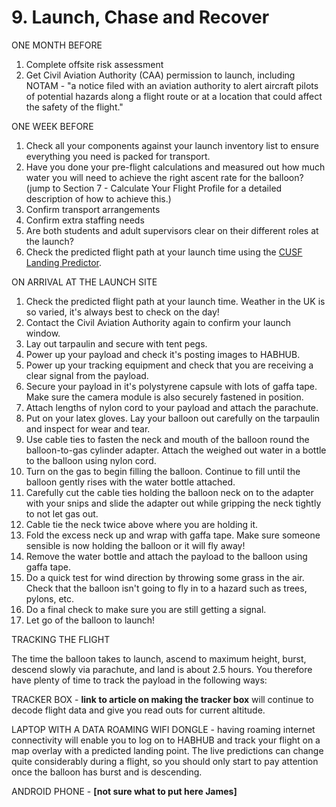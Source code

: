# 9. Launch, Chase and Recover

ONE MONTH BEFORE
1. Complete offsite risk assessment
2. Get Civil Aviation Authority (CAA) permission to launch, including NOTAM - "a notice filed with an aviation authority to alert aircraft pilots of potential hazards along a flight route or at a location that could affect the safety of the flight."

ONE WEEK BEFORE
1. Check all your components against your launch inventory list to ensure everything you need is packed for transport.
2. Have you done your pre-flight calculations and measured out how much water you will need to achieve the right ascent rate for the balloon? (jump to Section 7 - Calculate Your Flight Profile for a detailed description of how to achieve this.)
3. Confirm transport arrangements 
4. Confirm extra staffing needs 
5. Are both students and adult supervisors clear on their different roles at the launch?
6. Check the predicted flight path at your launch time using the [CUSF Landing Predictor](http://predict.habhub.org/).

ON ARRIVAL AT THE LAUNCH SITE

1. Check the predicted flight path at your launch time. Weather in the UK is so varied, it's always best to check on the day!
2. Contact the Civil Aviation Authority again to confirm your launch window.
3. Lay out tarpaulin and secure with tent pegs.
4. Power up your payload and check it's posting images to HABHUB.
5. Power up your tracking equipment and check that you are receiving a clear signal from the payload.
6. Secure your payload in it's polystyrene capsule with lots of gaffa tape. Make sure the camera module is also securely fastened in position.
7. Attach lengths of nylon cord to your payload and attach the parachute.
8. Put on your latex gloves. Lay your balloon out carefully on the tarpaulin and inspect for wear and tear.
9. Use cable ties to fasten the neck and mouth of the balloon round the balloon-to-gas cylinder adapter. Attach the weighed out water in a bottle to the balloon using nylon cord.
10. Turn on the gas to begin filling the balloon. Continue to fill until the balloon gently rises with the water bottle attached.
11. Carefully cut the cable ties holding the balloon neck on to the adapter with your snips and slide the adapter out while gripping the neck tightly to not let gas out. 
12. Cable tie the neck twice above where you are holding it. 
13. Fold the excess neck up and wrap with gaffa tape. Make sure someone sensible is now holding the balloon or it will fly away!
14. Remove the water bottle and attach the payload to the balloon using gaffa tape.
15. Do a quick test for wind direction by throwing some grass in the air. Check that the balloon isn't going to fly in to a hazard such as trees, pylons, etc.
16. Do a final check to make sure you are still getting a signal.
17. Let go of the balloon to launch!

TRACKING THE FLIGHT

The time the balloon takes to launch, ascend to maximum height, burst, descend slowly via parachute, and land is about 2.5 hours. You therefore have plenty of time to track the payload in the following ways:

TRACKER BOX - **link to article on making the tracker box** will continue to decode flight data and give you read outs for current altitude.

LAPTOP WITH A DATA ROAMING WIFI DONGLE - having roaming internet connectivity will enable you to log on to HABHUB and track your flight on a map overlay with a predicted landing point. The live predictions can change quite considerably during a flight, so you should only start to pay attention once the balloon has burst and is descending.

ANDROID PHONE - **[not sure what to put here James]**
